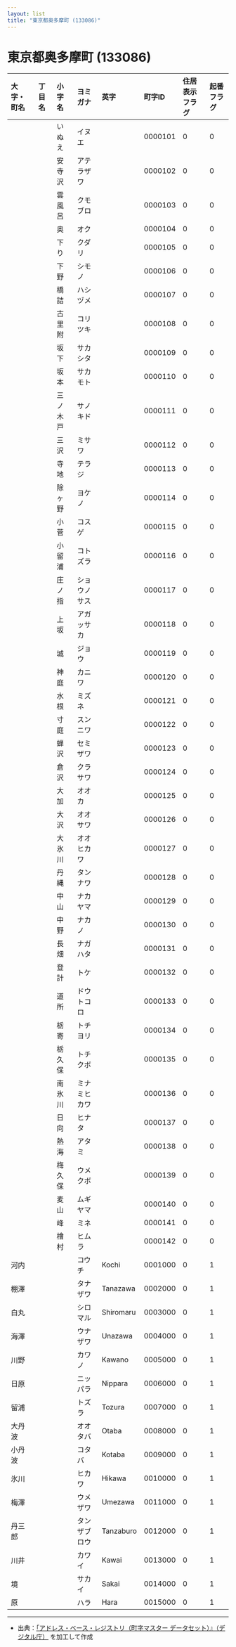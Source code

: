 ```yaml
---
layout: list
title: "東京都奥多摩町 (133086)"
---
```


# 東京都奥多摩町 (133086)

| 大字・町名 | 丁目名 | 小字名 | ヨミガナ | 英字 | 町字ID | 住居表示フラグ | 起番フラグ |
|:---|:---|:---|:---|:---|:---|:---|:---|
|  |  | いぬえ |   イヌエ |  | 0000101 | 0 | 0 |
|  |  | 安寺沢 |   アテラザワ |  | 0000102 | 0 | 0 |
|  |  | 雲風呂 |   クモブロ |  | 0000103 | 0 | 0 |
|  |  | 奥 |   オク |  | 0000104 | 0 | 0 |
|  |  | 下り |   クダリ |  | 0000105 | 0 | 0 |
|  |  | 下野 |   シモノ |  | 0000106 | 0 | 0 |
|  |  | 橋詰 |   ハシヅメ |  | 0000107 | 0 | 0 |
|  |  | 古里附 |   コリツキ |  | 0000108 | 0 | 0 |
|  |  | 坂下 |   サカシタ |  | 0000109 | 0 | 0 |
|  |  | 坂本 |   サカモト |  | 0000110 | 0 | 0 |
|  |  | 三ノ木戸 |   サノキド |  | 0000111 | 0 | 0 |
|  |  | 三沢 |   ミサワ |  | 0000112 | 0 | 0 |
|  |  | 寺地 |   テラジ |  | 0000113 | 0 | 0 |
|  |  | 除ヶ野 |   ヨケノ |  | 0000114 | 0 | 0 |
|  |  | 小菅 |   コスゲ |  | 0000115 | 0 | 0 |
|  |  | 小留浦 |   コトズラ |  | 0000116 | 0 | 0 |
|  |  | 庄ノ指 |   ショウノサス |  | 0000117 | 0 | 0 |
|  |  | 上坂 |   アガッサカ |  | 0000118 | 0 | 0 |
|  |  | 城 |   ジョウ |  | 0000119 | 0 | 0 |
|  |  | 神庭 |   カニワ |  | 0000120 | 0 | 0 |
|  |  | 水根 |   ミズネ |  | 0000121 | 0 | 0 |
|  |  | 寸庭 |   スンニワ |  | 0000122 | 0 | 0 |
|  |  | 蝉沢 |   セミザワ |  | 0000123 | 0 | 0 |
|  |  | 倉沢 |   クラサワ |  | 0000124 | 0 | 0 |
|  |  | 大加 |   オオカ |  | 0000125 | 0 | 0 |
|  |  | 大沢 |   オオサワ |  | 0000126 | 0 | 0 |
|  |  | 大氷川 |   オオヒカワ |  | 0000127 | 0 | 0 |
|  |  | 丹縄 |   タンナワ |  | 0000128 | 0 | 0 |
|  |  | 中山 |   ナカヤマ |  | 0000129 | 0 | 0 |
|  |  | 中野 |   ナカノ |  | 0000130 | 0 | 0 |
|  |  | 長畑 |   ナガハタ |  | 0000131 | 0 | 0 |
|  |  | 登計 |   トケ |  | 0000132 | 0 | 0 |
|  |  | 道所 |   ドウトコロ |  | 0000133 | 0 | 0 |
|  |  | 栃寄 |   トチヨリ |  | 0000134 | 0 | 0 |
|  |  | 栃久保 |   トチクボ |  | 0000135 | 0 | 0 |
|  |  | 南氷川 |   ミナミヒカワ |  | 0000136 | 0 | 0 |
|  |  | 日向 |   ヒナタ |  | 0000137 | 0 | 0 |
|  |  | 熱海 |   アタミ |  | 0000138 | 0 | 0 |
|  |  | 梅久保 |   ウメクボ |  | 0000139 | 0 | 0 |
|  |  | 麦山 |   ムギヤマ |  | 0000140 | 0 | 0 |
|  |  | 峰 |   ミネ |  | 0000141 | 0 | 0 |
|  |  | 檜村 |   ヒムラ |  | 0000142 | 0 | 0 |
| 河内 |  |  | コウチ   | Kochi | 0001000 | 0 | 1 |
| 棚澤 |  |  | タナザワ   | Tanazawa | 0002000 | 0 | 1 |
| 白丸 |  |  | シロマル   | Shiromaru | 0003000 | 0 | 1 |
| 海澤 |  |  | ウナザワ   | Unazawa | 0004000 | 0 | 1 |
| 川野 |  |  | カワノ   | Kawano | 0005000 | 0 | 1 |
| 日原 |  |  | ニッパラ   | Nippara | 0006000 | 0 | 1 |
| 留浦 |  |  | トズラ   | Tozura | 0007000 | 0 | 1 |
| 大丹波 |  |  | オオタバ   | Otaba | 0008000 | 0 | 1 |
| 小丹波 |  |  | コタバ   | Kotaba | 0009000 | 0 | 1 |
| 氷川 |  |  | ヒカワ   | Hikawa | 0010000 | 0 | 1 |
| 梅澤 |  |  | ウメザワ   | Umezawa | 0011000 | 0 | 1 |
| 丹三郎 |  |  | タンザブロウ   | Tanzaburo | 0012000 | 0 | 1 |
| 川井 |  |  | カワイ   | Kawai | 0013000 | 0 | 1 |
| 境 |  |  | サカイ   | Sakai | 0014000 | 0 | 1 |
| 原 |  |  | ハラ   | Hara | 0015000 | 0 | 1 |

---

- 出典：[「アドレス・ベース・レジストリ（町字マスター データセット）』（デジタル庁）](https://www.digital.go.jp/policies/base_registry_address/) を加工して作成